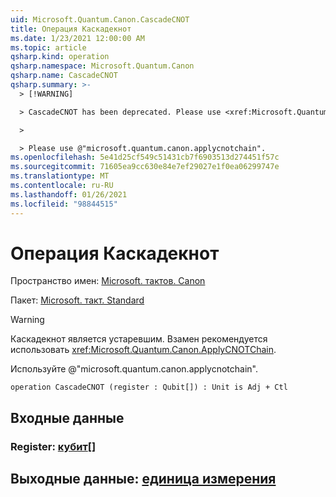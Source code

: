```yaml
---
uid: Microsoft.Quantum.Canon.CascadeCNOT
title: Операция Каскадекнот
ms.date: 1/23/2021 12:00:00 AM
ms.topic: article
qsharp.kind: operation
qsharp.namespace: Microsoft.Quantum.Canon
qsharp.name: CascadeCNOT
qsharp.summary: >-
  > [!WARNING]

  > CascadeCNOT has been deprecated. Please use <xref:Microsoft.Quantum.Canon.ApplyCNOTChain> instead.

  >

  > Please use @"microsoft.quantum.canon.applycnotchain".
ms.openlocfilehash: 5e41d25cf549c51431cb7f6903513d274451f57c
ms.sourcegitcommit: 71605ea9cc630e84e7ef29027e1f0ea06299747e
ms.translationtype: MT
ms.contentlocale: ru-RU
ms.lasthandoff: 01/26/2021
ms.locfileid: "98844515"
---
```

# <a name="cascadecnot-operation"></a>Операция Каскадекнот

Пространство имен: [Microsoft. тактов. Canon](xref:Microsoft.Quantum.Canon)

Пакет: [Microsoft. такт. Standard](https://nuget.org/packages/Microsoft.Quantum.Standard)


> [!WARNING]
> Каскадекнот является устаревшим. Взамен рекомендуется использовать <xref:Microsoft.Quantum.Canon.ApplyCNOTChain>.
>
> Используйте @"microsoft.quantum.canon.applycnotchain".



```qsharp
operation CascadeCNOT (register : Qubit[]) : Unit is Adj + Ctl
```


## <a name="input"></a>Входные данные

### <a name="register--qubit"></a>Register: [кубит](xref:microsoft.quantum.lang-ref.qubit)[]





## <a name="output--unit"></a>Выходные данные: [единица измерения](xref:microsoft.quantum.lang-ref.unit)

